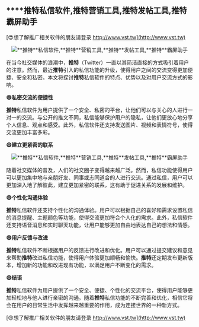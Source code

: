 ## ****推特**私信软件,**推特**营销工具,**推特**发帖工具,**推特**霸屏助手**

[😍想了解推广相关软件的朋友请登录 http://www.vst.tw](http://www.vst.tw)

 <center><img src="https://vst.tw/MP4/tuiguang/png/3.png" alt="**推特**私信软件,**推特**营销工具,**推特**发帖工具,**推特**霸屏助手"></center>

在当今社交媒体的浪潮中，**推特**（Twitter）一直以其简洁直接的方式吸引着用户的注意。然而，最近**推特**引入的私信功能的升级，使得用户之间的交流变得更加便捷、安全和私密。本文将探讨**推特**私信软件的特点、优势以及对用户交流方式的影响。

**😄私密交流的便捷性**

**推特**私信软件为用户提供了一个安全、私密的平台，让他们可以与关心的人进行一对一的交流。与公开的推文不同，私信能够保护用户的隐私，让他们更放心地分享个人信息、观点和感受。此外，私信软件还支持发送图片、视频和表情符号，使得交流更加丰富多彩。

**😄建立更紧密的联系**

 <center><img src="https://vst.tw/MP4/tuiguang/png/6.png" alt="**推特**私信软件,**推特**营销工具,**推特**发帖工具,**推特**霸屏助手"></center>

随着社交媒体的普及，人们的社交圈子变得越来越广泛。然而，私信功能使得用户可以更加集中地与亲朋好友、同事或志同道合的人进行交流。通过私信，用户可以更加深入地了解彼此，建立更加紧密的联系，这有助于促进关系的发展和维护。

**😄个性化沟通体验**

**推特**私信软件还支持个性化的沟通体验。用户可以根据自己的喜好和需求设置私信的消息提醒、主题颜色等功能，使得交流更加符合个人化的需求。此外，私信软件还支持语音消息和实时聊天功能，让用户能够更加自由地表达自己的想法和情感。

**😄用户反馈与改进**

**推特**私信软件不断根据用户的反馈进行改进和优化。用户可以通过提交建议和意见来帮助**推特**改进私信功能，使得用户体验更加顺畅和愉快。**推特**还定期发布更新版本，增加新的功能和改进现有功能，以满足用户不断变化的需求。

**😄结语**

**推特**私信软件为用户提供了一个安全、便捷、个性化的交流平台，使得用户能够更加轻松地与他人进行亲密的沟通。随着**推特**私信功能的不断完善和优化，相信它将会在用户的日常生活中发挥越来越重要的作用，成为连接世界的一种新方式。

[😍想了解推广相关软件的朋友请登录 http://www.vst.tw](http://www.vst.tw)



